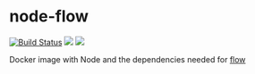 # node-flow
[![Build Status](https://travis-ci.org/meetup/node-flow.svg?branch=master)](https://travis-ci.org/meetup/node-flow)
[![](https://images.microbadger.com/badges/version/meetup/node-flow.svg)](https://microbadger.com/images/meetup/node-flow "Get your own version badge on microbadger.com")
[![](https://images.microbadger.com/badges/image/meetup/node-flow.svg)](https://microbadger.com/images/meetup/node-flow "Get your own image badge on microbadger.com")

Docker image with Node and the dependencies needed for [flow](https://flowtype.org/)
